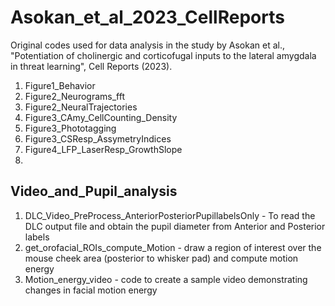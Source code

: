 # Asokan_et_al_2023_CellReports
Original codes used for data analysis in the study by Asokan et al., "Potentiation of cholinergic and corticofugal inputs to the lateral amygdala in threat learning", Cell Reports (2023).

1) Figure1_Behavior
2) Figure2_Neurograms_fft
3) Figure2_NeuralTrajectories
4) Figure3_CAmy_CellCounting_Density
5) Figure3_Phototagging
6) Figure3_CSResp_AssymetryIndices
7) Figure4_LFP_LaserResp_GrowthSlope
8)  

## Video_and_Pupil_analysis

1) DLC_Video_PreProcess_AnteriorPosteriorPupillabelsOnly - To read the DLC output file and obtain the pupil diameter from Anterior and Posterior labels
2) get_orofacial_ROIs_compute_Motion - draw a region of interest over the mouse cheek area (posterior to whisker pad) and compute motion energy
3) Motion_energy_video - code to create a sample video demonstrating changes in facial motion energy

